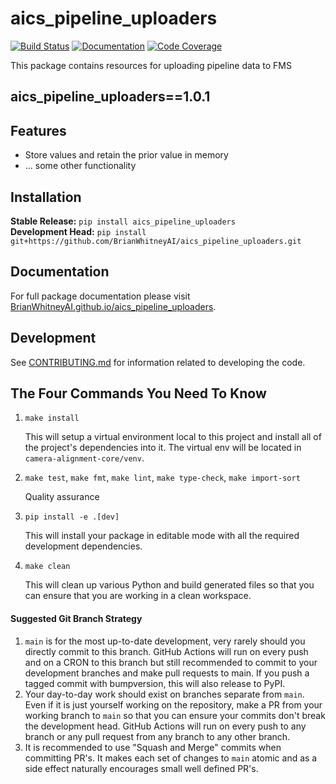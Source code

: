 # aics_pipeline_uploaders

[![Build Status](https://github.com/BrianWhitneyAI/aics_pipeline_uploaders/workflows/Build%20Main/badge.svg)](https://github.com/BrianWhitneyAI/aics_pipeline_uploaders/actions)
[![Documentation](https://github.com/BrianWhitneyAI/aics_pipeline_uploaders/workflows/Documentation/badge.svg)](https://BrianWhitneyAI.github.io/aics_pipeline_uploaders/)
[![Code Coverage](https://codecov.io/gh/BrianWhitneyAI/aics_pipeline_uploaders/branch/main/graph/badge.svg)](https://codecov.io/gh/BrianWhitneyAI/aics_pipeline_uploaders)

This package contains resources for uploading pipeline data to FMS

aics_pipeline_uploaders==1.0.1
---
## Features

-   Store values and retain the prior value in memory
-   ... some other functionality

## Installation

**Stable Release:** `pip install aics_pipeline_uploaders`<br>
**Development Head:** `pip install git+https://github.com/BrianWhitneyAI/aics_pipeline_uploaders.git`

## Documentation

For full package documentation please visit [BrianWhitneyAI.github.io/aics_pipeline_uploaders](https://BrianWhitneyAI.github.io/aics_pipeline_uploaders).

## Development

See [CONTRIBUTING.md](CONTRIBUTING.md) for information related to developing the code.

## The Four Commands You Need To Know

1. `make install`

    This will setup a virtual environment local to this project and install all of the
    project's dependencies into it. The virtual env will be located in `camera-alignment-core/venv`.

2. `make test`, `make fmt`, `make lint`, `make type-check`, `make import-sort`

    Quality assurance

3. `pip install -e .[dev]`

    This will install your package in editable mode with all the required development
    dependencies.

4. `make clean`

    This will clean up various Python and build generated files so that you can ensure
    that you are working in a clean workspace.



#### Suggested Git Branch Strategy

1. `main` is for the most up-to-date development, very rarely should you directly
   commit to this branch. GitHub Actions will run on every push and on a CRON to this
   branch but still recommended to commit to your development branches and make pull
   requests to main. If you push a tagged commit with bumpversion, this will also release to PyPI.
2. Your day-to-day work should exist on branches separate from `main`. Even if it is
   just yourself working on the repository, make a PR from your working branch to `main`
   so that you can ensure your commits don't break the development head. GitHub Actions
   will run on every push to any branch or any pull request from any branch to any other
   branch.
3. It is recommended to use "Squash and Merge" commits when committing PR's. It makes
   each set of changes to `main` atomic and as a side effect naturally encourages small
   well defined PR's.

